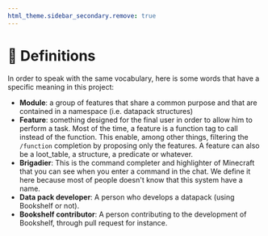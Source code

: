 ```yaml
---
html_theme.sidebar_secondary.remove: true
---
```


# 📖 Definitions

In order to speak with the same vocabulary, here is some words that have a specific meaning in this project:

- **Module**: a group of features that share a common purpose and that are contained in a namespace (i.e. datapack structures)
- **Feature**: something designed for the final user in order to allow him to perform a task. Most of the time, a feature is a function tag to call instead of the function. This enable, among other things, filtering the `/function` completion by proposing only the features. A feature can also be a loot_table, a structure, a predicate or whatever.
- **Brigadier**: This is the command completer and highlighter of Minecraft that you can see when you enter a command in the chat. We define it here because most of people doesn't know that this system have a name.
- **Data pack developer**: A person who develops a datapack (using Bookshelf or not).
- **Bookshelf contributor**: A person contributing to the development of Bookshelf, through pull request for instance.
